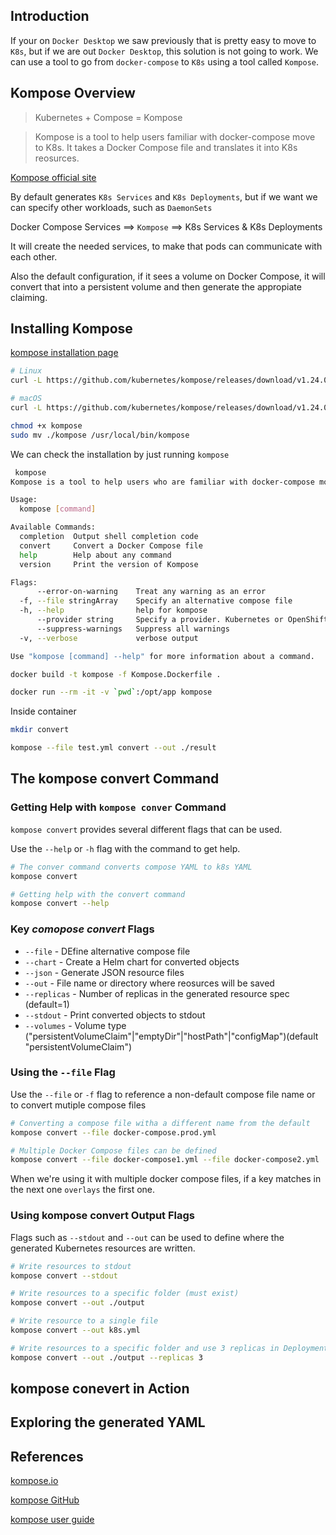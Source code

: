 ## Introduction

If your on `Docker Desktop` we saw previously that is pretty easy to move to `K8s`, but if we are out `Docker Desktop`, this solution is not going to work. We can use a tool to go from `docker-compose` to `K8s` using a tool called `Kompose`. 

## Kompose Overview

> Kubernetes + Compose = Kompose

> Kompose is a tool to help users familiar with docker-compose move to K8s. It takes a Docker Compose file and translates it into K8s reosurces.

[Kompose official site](https://kompose.io)


By default generates `K8s Services` and `K8s Deployments`, but if we want we can specify other workloads, such as `DaemonSets`

Docker Compose Services ==> `Kompose` ==> K8s Services & K8s Deployments

It will create the needed services, to make that pods can communicate with each other. 

Also the default configuration, if it sees a volume on Docker Compose, it will convert that into a persistent volume and then generate the appropiate claiming.

## Installing Kompose

[kompose installation page](https://kompose.io/installation/)

```bash
# Linux
curl -L https://github.com/kubernetes/kompose/releases/download/v1.24.0/kompose-linux-amd64 -o kompose

# macOS
curl -L https://github.com/kubernetes/kompose/releases/download/v1.24.0/kompose-darwin-amd64 -o kompose

chmod +x kompose
sudo mv ./kompose /usr/local/bin/kompose

```

We can check the installation by just running `kompose`

```bash
 kompose
Kompose is a tool to help users who are familiar with docker-compose move to Kubernetes.

Usage:
  kompose [command]

Available Commands:
  completion  Output shell completion code
  convert     Convert a Docker Compose file
  help        Help about any command
  version     Print the version of Kompose

Flags:
      --error-on-warning    Treat any warning as an error
  -f, --file stringArray    Specify an alternative compose file
  -h, --help                help for kompose
      --provider string     Specify a provider. Kubernetes or OpenShift. (default "kubernetes")
      --suppress-warnings   Suppress all warnings
  -v, --verbose             verbose output

Use "kompose [command] --help" for more information about a command.
```

```bash
docker build -t kompose -f Kompose.Dockerfile .
```

```bash
docker run --rm -it -v `pwd`:/opt/app kompose
```

Inside container

```bash
mkdir convert
```

```bash
kompose --file test.yml convert --out ./result
```

## The kompose convert Command

### Getting Help with `kompose conver` Command

`kompose convert` provides several different flags that can be used.

Use the `--help` or `-h` flag with the command to get help.

```bash
# The conver command converts compose YAML to k8s YAML
kompose convert

# Getting help with the convert command
kompose convert --help
```

### Key *comopose convert* Flags

* `--file` - DEfine alternative compose file
* `--chart` - Create a Helm chart for converted objects
* `--json` - Generate JSON resource files
* `--out` - File name or directory where reosurces will be saved
* `--replicas` - Number of replicas in the generated resource spec (default=1)
* `--stdout` - Print converted objects to stdout
* `--volumes` - Volume type ("persistentVolumeClaim"|"emptyDir"|"hostPath"|"configMap")(default "persistentVolumeClaim")

### Using the `--file` Flag

Use the `--file` or `-f` flag to reference a non-default compose file name or to convert mutiple compose files 

```bash
# Converting a compose file witha a different name from the default
kompose convert --file docker-compose.prod.yml

# Multiple Docker Compose files can be defined
kompose convert --file docker-compose1.yml --file docker-compose2.yml
```

When we're using it with multiple docker compose files, if a key matches in the next one `overlays` the first one.

### Using kompose convert Output Flags

Flags such as `--stdout` and `--out` can be used to define where the generated Kubernetes resources are written.

```bash
# Write resources to stdout
kompose convert --stdout

# Write resources to a specific folder (must exist)
kompose convert --out ./output

# Write resource to a single file
kompose convert --out k8s.yml

# Write resources to a specific folder and use 3 replicas in Deployments
kompose convert --out ./output --replicas 3
```

## kompose conevert in Action

## Exploring the generated YAML

## References

[kompose.io](https://kompose.io/)

[kompose GitHub](https://github.com/kubernetes/kompose)

[kompose user guide](https://github.com/kubernetes/kompose/blob/master/docs/user-guide.md)

